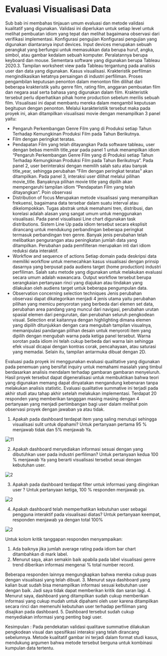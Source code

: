 # Evaluasi Visualisasi Data

Sub bab ini membahas tinjauan umum evaluasi dan metode validasi kualitatif yang digunakan. Validasi ini diperlukan untuk setiap level untuk melihat pembuatan idiom yang tepat dan melihat bagaimana observasi  dari verifikasi implementasi.
Konfigurasi pengujian
Konfigurasi pengujian yang digunakan diantaranya input devices. Input devices merupakan sebuah perangkat yang berfungsi untuk memasukkan data berupa huruf, angka, simbol, atau gambar kedalam sebuah komputer. Peralatannya berupa keyboard dan mouse. Sementara software yang digunakan berupa Tableau 2020.3. Tampilan worksheet view pada Tableau tergantung pada analisis user dan data yang digunakan. 
Kasus visualisasi. 
Krakteristik perfilman mengindikasikan ketatnya persaingan di industri perfiliman. Proses pengambilan keputusan penonton dalam menonton film dilihat dari beberapa krakteristik yaitu genre film, rating film, anggaran pembuatan film dan negara asal serta bahasa yang digunakan dalam film. Krakteristik tersebut perlu diperhatikan  pihak home production sebelum merilis sebuah film. Visualisasi ini dapat membantu mereka dalam mengambil keputusan begitupun dengan penonton. Melalui karakteristiik tersebut maka  pada proyek ini, akan ditampilkan visualisasi movie dengan menampilkan 3 panel yaitu:
-	Pengaruh Perkembangan Genre Film yang di Produksi setiap Tahun Terhadap Kemungkinan Produksi Film pada Tahun Berikutnya.
-	Film dengan peringkat teratas.
-	Pendapatan Film yang telah ditayangkan
Pada software tableau, user dengan bebas memilih title_year pada panel 1 untuk menampilkan idiom “Pengaruh Perkembangan Genre Film yang di Produksi setiap Tahun Terhadap Kemungkinan Produksi Film pada Tahun Berikutnya”. Pada panel 2, user berinteraksi dengan memilih salah satu atau banyak title_year, sehingga  perubahan “Film dengan peringkat teratas” akan ditampilkan. Pada panel 3, interaksi user dilihat melalui pilihan movie_title. Banyaknya pilihan movie title yang dipilih akan mempengaruhi tampilan idiom “Pendapatan Film yang telah ditayangkan”.
Poin observasi
-	Distribution of focus
Merupakan metode visualisasi yang menampilkan frekuensi, bagaimana data tersebar dalam suatu interval atau dikelompokkan. Tugas abstrak untuk memahami tren, distribusi, dan korelasi adalah alasan yang sangat umum untuk menggunakan visualisasi. Pada panel visualisasi Line chart digunakan task distributions. Sistem Line Up pada idiom tersebut secara eksplisit dirancang untuk mendukung perbandingan beberapa peringkat termasuk perbandingan tren genre. 
Banyak jenis perubahan telah melibatkan pengurangan atau peningkatan jumlah data yang ditampilkan. Perubahan pada pemfilteran merupakan inti dari idiom reduksi data interaktif.
-	Workflow and sequence of actions
Setiap domain pada deskripsi data memiliki workflow untuk memecahkan kasus visualisasi dengan prinsip dasarnya yang berpusat pada audiens target (home production) industri perfiliman. Salah satu metode yang digunakan untuk melakukan evaluasi secara umum adalah wawancara. Output workflow tersebut berupa serangkaian pertanyaan rinci yang diajukan atau tindakan yang dilakukan oleh audiens target untuk beberapa pengumpulan data.
-	Observation concerning selection techniques
Jenis perubahan observasi dapat dikategorikan menjadi 4 jenis utama yaitu perubahan pilihan yang memicu penyorotan yang berbeda dari elemen set data, perubahan area pandang yang muncul dari navigasi, perubahan urutan spasial elemen dari pengurutan, dan perubahan seluruh pengkodean visual. Selection erat kaitannya dengan highlighting dimana elemen yang dipilih ditunjukkan dengan cara mengubah tampilan visualnya, memanipulasi pandangan pilihan desain untuk menyoroti item yang dipilih dengan mengubah warna pada ketiga panel tersebut. Warna sorotan pada idiom ini telah cukup berbeda dari warna lain sehingga efek visual dicapai dengan kontras corak, pencahayaan, atau saturasi yang memadai. Selain itu, tampilan antarmuka dibuat dengan 2D. 

Evaluasi pada proyek ini menggunakan evaluasi qualitative yang digunakan pada penemuan yang bersifat inquiry untuk memahami masalah yang timbul berdasarkan analisis mendalam terhadap gambaran gambaran menyeluruh. Hasil proyek tersebut  dapat digeneralisasi untuk membuktikan bahwa teori yang digunakan memang dapat dinyatakan mengandung kebenaran tanpa melakukan analisis statistic. Evaluasi qualitative summative ini terjadi pada akhir studi atau tahap akhir setelah melakukan implementasi. Terdapat 20 responden yang memberikan tangggan masing masing dengan 4 pertanyaan yang menjadi pertimbangan bagi user dalam melihat poin observasi proyek dengan jawaban ya atau tidak.

1.	Apakah pada dashboard terdapat item yang saling menutupi sehingga visualisasi sulit untuk dipahami?
Untuk pertanyaan pertama 95 % menjawab tidak dan 5% menjawab Ya.

 ![11](https://user-images.githubusercontent.com/66812564/104191271-e2411e00-544f-11eb-912c-32233b73a05f.png)

2.	Apakah dashboard menyediakan informasi sesuai dengan yang dibutuhkan user pada industri perfiliman?
Untuk pertanyaan kedua 100 % menjawab Ya yang berarti visualisasi tersebut seuai dengan kebutuhan user.

 ![2](https://user-images.githubusercontent.com/66812564/104191415-10bef900-5450-11eb-9380-02d72a466425.png)
 
3.	Apakah pada dashboard terdapat filter untuk  informasi yang diinginkan user ?
Untuk pertanyaan ketiga, 100 % responden menjawab ya.

 ![2](https://user-images.githubusercontent.com/66812564/104191415-10bef900-5450-11eb-9380-02d72a466425.png)
 
4.	Apakah  dashboard telah memperhatikan kebutuhan user sebagai pengguna interaktif  pada visualisasi diatas?
Untuk pertanyaan keempat, responden menjawab ya dengan total 100%

 ![2](https://user-images.githubusercontent.com/66812564/104191415-10bef900-5450-11eb-9380-02d72a466425.png)

Untuk kolom kritik tanggapan responden menyampaikan:
1.	Ada baiknya jika jumlah average rating pada idiom bar chart ditambahkan di mark label.
2.	Menurut saya, akan semakin baik apabila pada label visualisasi genre trend diberikan informasi mengenai % total number record.

Beberapa responden lainnya mengungkapkan bahwa mereka cukup puas dengan visualisasi yang telah dibuat.
3.	Menurut saya dashboard yang kalian buat sudah bisa menampilkan informasi sesuai kebutuhan user dengan baik. Jadi saya tidak dapat memberikan kritik dan saran lagi.
4.	Menurut saya, dashboard yang ditampilkan sudah cukup memberikan informasi yang cukup mudah untuk dipahami oleh user karena ditampilkan secara rinci dan memenuhi kebutuhan user terhadap perfiliman yang disajikan pada dashboard.
5.	Dashboard tersebut sudah cukup menyediakan informasi yang penting bagi user.


Kesimpulan :
Pada pendekatan validasi qualitave summative dilakukan pengkodean visual dan spesifikasi interaksi yang telah dirancang sebelumnya. Metode kualitatif gambar ini terjadi dalam format studi kasus, mendukung argumen bahwa metode tersebut berguna untuk kombinasi kumpulan data tertentu.
